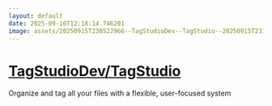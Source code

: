 ```yaml
---
layout: default
date: 2025-09-16T12:18:14.746201
image: assets/20250915T230522966--TagStudioDev--TagStudio--20250915T231032024--cropped.png
---
```


# [TagStudioDev/TagStudio](https://github.com/TagStudioDev/TagStudio)

Organize and tag all your files with a flexible, user-focused system
